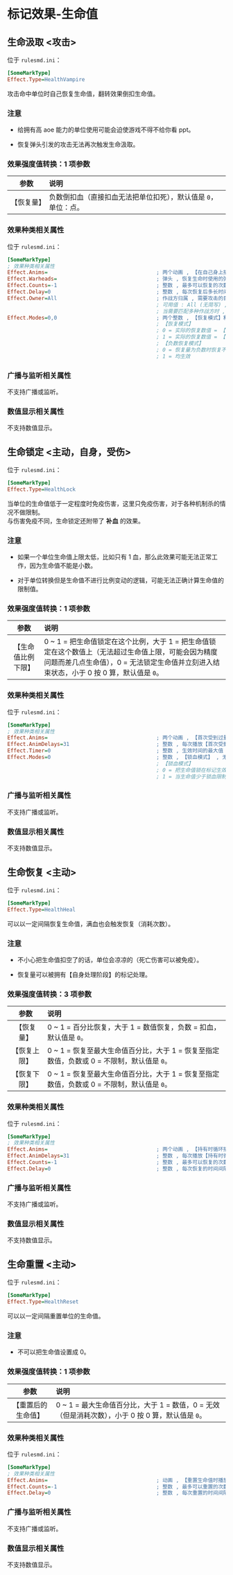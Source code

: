 # 标记效果-生命值

## 生命汲取 <攻击>

位于 `rulesmd.ini`：

```ini
[SomeMarkType]
Effect.Type=HealthVampire
```

攻击命中单位时自己恢复生命值，翻转效果倒扣生命值。

### 注意

* 给拥有高 aoe 能力的单位使用可能会迫使游戏不得不给你看 ppt。

* 恢复弹头引发的攻击无法再次触发生命汲取。

### 效果强度值转换：1 项参数

|参数|说明|
|:-:|:-|
|【恢复量】|负数倒扣血（直接扣血无法把单位扣死），默认值是 `0`，单位：点。|

### 效果种类相关属性

位于 `rulesmd.ini`：

```ini
[SomeMarkType]
; 效果种类相关属性
Effect.Anims=                                   ; 两个动画 , 【在自己身上播放的动画】【在目标身上播放的动画】 , 不写就不显示动画
Effect.Warheads=                                ; 弹头 , 恢复生命时使用的弹头 , 没有弹头则直接增加血量
Effect.Counts=-1                                ; 整数 , 最多可以恢复的次数 , 次数耗尽会立刻进入结束状态 , 等于 0 会无法生效并直接进入结束状态 (算作次数耗尽) , 负数 = 无限次 , 默认值是 -1 , 单位 : 次
Effect.Delay=0                                  ; 整数 , 每次恢复后多长时间内无法再次恢复 (限制之后 aoe 攻击则只能恢复一次) , 0 = 不限制 , 小于 0 按 0 算 , 默认值是 0 , 单位 : 帧
Effect.Owner=All                                ; 作战方归属 , 需要攻击的目标单位匹配作战方
                                                ; 可用值 : All (无简写) , Self | S , Allies | A , Enemies | E , Neutral | N , 默认值是 All (不区分大小写)
                                                ; 当需要匹配多种作战方时 , 多个值之间使用 "," 符号连接即可 , 栗如同时匹配己方和敌方 : Self,Enemies 或 S,E (简写可以混用 , 不要有空格)
Effect.Modes=0,0                                ; 两个整数 , 【恢复模式】和【负数恢复模式】 , 无效值默认为 0 , 默认值是 0
                                                ; 【恢复模式】
                                                ; 0 = 实际的恢复数值 = 【恢复量】
                                                ; 1 = 实际的恢复数值 = 【恢复量】 * 原始伤害
                                                ; 【负数恢复模式】
                                                ; 0 = 恢复量为负数时恢复不生效 (负负得正 , 也就是要造成伤害时恢复不生效)
                                                ; 1 = 均生效
```

### 广播与监听相关属性

不支持广播或监听。

### 数值显示相关属性

不支持数值显示。



## 生命锁定 <主动，自身，受伤>

位于 `rulesmd.ini`：

```ini
[SomeMarkType]
Effect.Type=HealthLock
```

当单位的生命值低于一定程度时免疫伤害，这里只免疫伤害，对于各种机制杀的情况不做限制。  
与伤害免疫不同，生命锁定还附带了 **补血** 的效果。

### 注意

* 如果一个单位生命值上限太低，比如只有 1 血，那么此效果可能无法正常工作，因为生命值不能是小数。

* 对于单位转换但是生命值不进行比例变动的逻辑，可能无法正确计算生命值的限制值。

### 效果强度值转换：1 项参数

|参数|说明|
|:-:|:-|
|【生命值比例下限】|0 ~ 1 = 把生命值锁定在这个比例，大于 1 = 把生命值锁定在这个数值上（无法超过生命值上限，可能会因为精度问题而差几点生命值），0 = 无法锁定生命值并立刻进入结束状态，小于 0 按 0 算，默认值是 `0`。|

### 效果种类相关属性

位于 `rulesmd.ini`：

```ini
[SomeMarkType]
; 效果种类相关属性
Effect.Anims=                                   ; 两个动画 , 【首次受到过量伤害后开始循环播放的动画】【受到过量伤害时播放的动画】 , 不写就不显示动画
Effect.AnimDelays=31                            ; 整数 , 每次播放【首次受到过量伤害后开始循环播放的动画】的延迟时间 , 默认值是 31
Effect.Timer=0                                  ; 整数 , 生效时间的最大值 , 超过时间限制会立刻进入结束状态 , 0 = 无限 , 小于 0 按 0 算 , 默认值是 0 , 单位 : 帧
Effect.Modes=0                                  ; 整数 , 【锁血模式】 , 无效值默认为 0 , 默认值是 0
                                                ; 【锁血模式】
                                                ; 0 = 把生命值锁在标记生效时刻的生命值比例上 (无法超过【生命值比例下限】)
                                                ; 1 = 当生命值少于锁血限制值时 , 把生命值补到限制值
```

### 广播与监听相关属性

不支持广播或监听。

### 数值显示相关属性

不支持数值显示。



## 生命恢复 <主动>

位于 `rulesmd.ini`：

```ini
[SomeMarkType]
Effect.Type=HealthHeal
```

可以以一定间隔恢复生命值，满血也会触发恢复（消耗次数）。

### 注意

* 不小心把生命值扣空了的话，单位会凉凉的（死亡伤害可以被免疫）。

* 恢复量可以被拥有【自身处理阶段】的标记处理。

### 效果强度值转换：3 项参数

|参数|说明|
|:-:|:-|
|【恢复量】|0 ~ 1 = 百分比恢复，大于 1 = 数值恢复，负数 = 扣血，默认值是 `0`。|
|【恢复上限】|0 ~ 1 = 恢复至最大生命值百分比，大于 1 = 恢复至指定数值，负数或 0 = 不限制，默认值是 `0`。|
|【恢复下限】|0 ~ 1 = 恢复至最大生命值百分比，大于 1 = 恢复至指定数值，负数或 0 = 不限制，默认值是 `0`。|

### 效果种类相关属性

位于 `rulesmd.ini`：

```ini
[SomeMarkType]
; 效果种类相关属性
Effect.Anims=                                   ; 两个动画 , 【持有时循环播放的动画】【恢复生命值时播放的动画 (仅限有效恢复)】 , 不写就不显示动画
Effect.AnimDelays=31                            ; 整数 , 每次播放【持有时循环播放的动画】的延迟时间 , 默认值是 31
Effect.Counts=-1                                ; 整数 , 最多可以恢复的次数 , 次数耗尽会立刻进入结束状态 , 等于 0 会无法生效并直接进入结束状态 (算作次数耗尽) , 负数 = 无限次 , 默认值是 -1 , 单位 : 次
Effect.Delay=0                                  ; 整数 , 每次恢复的时间间隔 , 小于 0 按 0 算 , 但是每一帧最多恢复一次 , 默认值是 0 , 单位 : 帧
```

### 广播与监听相关属性

不支持广播或监听。

### 数值显示相关属性

不支持数值显示。



## 生命重置 <主动>

位于 `rulesmd.ini`：

```ini
[SomeMarkType]
Effect.Type=HealthReset
```

可以以一定间隔重置单位的生命值。

### 注意

* 不可以把生命值设置成 0。

### 效果强度值转换：1 项参数

|参数|说明|
|:-:|:-|
|【重置后的生命值】|0 ~ 1 = 最大生命值百分比，大于 1 = 数值，0 = 无效（但是消耗次数），小于 0 按 0 算，默认值是 `0`。|

### 效果种类相关属性

位于 `rulesmd.ini`：

```ini
[SomeMarkType]
; 效果种类相关属性
Effect.Anims=                                   ; 动画 , 【重置生命值时播放的动画】 , 不写就不显示动画
Effect.Counts=-1                                ; 整数 , 最多可以重置的次数 , 次数耗尽会立刻进入结束状态 , 等于 0 会无法生效并直接进入结束状态 (算作次数耗尽) , 负数 = 无限次 , 默认值是 -1 , 单位 : 次
Effect.Delay=0                                  ; 整数 , 每次重置的时间间隔 , 小于 0 按 0 算 , 但是每一帧最多重置一次 , 默认值是 0 , 单位 : 帧
```

### 广播与监听相关属性

不支持广播或监听。

### 数值显示相关属性

不支持数值显示。